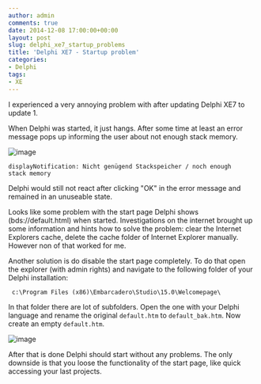 ```yaml
---
author: admin
comments: true
date: 2014-12-08 17:00:00+00:00
layout: post
slug: delphi_xe7_startup_problems
title: 'Delphi XE7 - Startup problem'
categories:
- Delphi
tags:
- XE
---
```


I experienced a very annoying problem with after updating Delphi XE7 to update 1.

When Delphi was started, it just hangs. After some time at least an error message pops up informing the user about not enough stack memory.

![image](https://andydunkel.net/assets/uploads/2014/12/xe7_1.png)

<code>displayNotification: Nicht genügend Stackspeicher / noch enough stack memory </code>

Delphi would still not react after clicking "OK" in the error message and remained in an unuseable state.

Looks like some problem with the start page Delphi shows (bds://default.html) when started. Investigations on the internet brought up some information and hints how to solve the problem: clear the Internet Explorers cache, delete the cache folder of Internet Explorer manually. However non of that worked for me.

Another solution is do disable the start page completely. To do that open the explorer (with admin rights) and navigate to the following folder of your Delphi installation:

     c:\Program Files (x86)\Embarcadero\Studio\15.0\Welcomepage\

In that folder there are lot of subfolders. Open the one with your Delphi language and rename the original <code>default.htm</code> to <code>default_bak.htm</code>. Now create an empty <code>default.htm</code>. 

![image](https://andydunkel.net/assets/uploads/2014/12/xe7_2.png)

After that is done Delphi should start without any problems. The only downside is that you loose the functionality of the start page, like quick accessing your last projects.